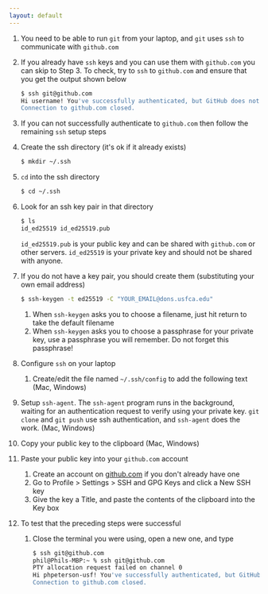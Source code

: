 ```yaml
---
layout: default
---
```


1. You need to be able to run `git` from your laptop, and `git` uses `ssh` to communicate with `github.com`
1. If you already have `ssh` keys and you can use them with `github.com` you can skip to Step 3. To check, try to `ssh` to `github.com` and ensure that you get the output shown below
    ```sh
    $ ssh git@github.com
    Hi username! You've successfully authenticated, but GitHub does not provide shell access.
    Connection to github.com closed.
    ```
1. If you can not successfully authenticate to `github.com` then follow the remaining `ssh` setup steps
1. Create the ssh directory (it's ok if it already exists)
    ```sh
    $ mkdir ~/.ssh
    ```
1. `cd` into the ssh directory
    ```sh
    $ cd ~/.ssh
    ```
1. Look for an ssh key pair in that directory
    ```sh
    $ ls
    id_ed25519 id_ed25519.pub
    ```
    `id_ed25519.pub` is your public key and can be shared with `github.com` or other servers. `id_ed25519` is your private key and should not be shared with anyone.
1. If you do not have a key pair, you should create them (substituting your own email address)
    ```sh
    $ ssh-keygen -t ed25519 -C "YOUR_EMAIL@dons.usfca.edu"
    ```
    1. When `ssh-keygen` asks you to choose a filename, just hit return to take the default filename
    1. When `ssh-keygen` asks you to choose a passphrase for your private key, use a passphrase you will remember. Do not forget this passphrase!
1. Configure `ssh` on your laptop
    1. Create/edit the file named `~/.ssh/config` to add the following text (<a onclick="toggle_display('ssh_config_mac')">Mac</a>, <a onclick="toggle_display('ssh_config_win')">Windows</a>)

    <div id="ssh_config_mac" class="div-toggle" style="display:none" markdown=1>
    For Mac:
    ```
    Host github.com
      AddKeysToAgent yes
      ForwardAgent yes
      IdentityFile ~/.ssh/id_ed25519
      UseKeychain yes
      User YOUR_GITHUB_USERNAME
    ```
    </div>

    <div id="ssh_config_win" class="div-toggle" style="display:none" markdown=1>
    For Windows Git Bash:
    ```
    Host github.com
      AddKeysToAgent yes
      ForwardAgent yes
      IdentityFile ~/.ssh/id_ed25519
      User YOUR_GITHUB_USERNAME
    ```
    </div>
1. Setup `ssh-agent`. The `ssh-agent` program runs in the background, waiting for an authentication request to verify using your private key. `git clone` and `git push` use ssh authentication, and `ssh-agent` does the work. (<a onclick="toggle_display('ssh_agent_mac')">Mac</a>, <a onclick="toggle_display('ssh_agent_win')">Windows</a>)

    <div id="ssh_agent_mac" class="div-toggle" style="display:none" markdown=1>
    For Mac:
    - Nothing to do. macOS runs `ssh-agent` automatically
    </div>

    <div id="ssh_agent_win" class="div-toggle" style="display:none" markdown=1>
    For Windows Git Bash:
    1. Edit `~/.bashrc` to include these lines
        ```sh
        env=~/.ssh/agent.env

        agent_load_env () { test -f "$env" && . "$env" >| /dev/null ; }

        agent_start () {
            (umask 077; ssh-agent >| "$env")
            . "$env" >| /dev/null ; }

        agent_load_env

        # agent_run_state: 0=agent running w/ key; 1=agent w/o key; 2=agent not running
        agent_run_state=$(ssh-add -l >| /dev/null 2>&1; echo $?)

        if [ ! "$SSH_AUTH_SOCK" ] || [ $agent_run_state = 2 ]; then
            agent_start
            ssh-add
        elif [ "$SSH_AUTH_SOCK" ] && [ $agent_run_state = 1 ]; then
            ssh-add
        fi

        unset env
        ```
    1. Save and exit the editor. Then reload your shell environment
    ```sh
    $ source ~/.bashrc
    ```
    </div>
1. Copy your public key to the clipboard (<a onclick="toggle_display('clipboard_mac')">Mac</a>, <a onclick="toggle_display('clipboard_win')">Windows</a>)

    <div id="clipboard_mac" class="div-toggle" style="display:none" markdown=1>
    For Mac:
    ```sh
    $ cat id_ed25519.pub | pbcopy
    ```
    </div>

    <div id="clipboard_win" class="div-toggle" style="display:none" markdown=1>
    For Windows Git Bash:
    - Open Notepad, File > Open, navigate to c:\Users\your_name\.ssh
    - Open your public key (`id_ed25519.pub`)
    - Select All, and Copy it to the clipboard
    </div>
1. Paste your public key into your `github.com` account
    1. Create an account on [github.com](https://github.com) if you don't already have one
    1. Go to Profile > Settings > SSH and GPG Keys and click a New SSH key
    1. Give the key a Title, and paste the contents of the clipboard into the Key box
1. To test that the preceding steps were successful
    1. Close the terminal you were using, open a new one, and type
        ```sh
        $ ssh git@github.com
        phil@Phils-MBP:~ % ssh git@github.com
        PTY allocation request failed on channel 0
        Hi phpeterson-usf! You've successfully authenticated, but GitHub does not provide shell access.
        Connection to github.com closed.
        ```

<script>
    function toggle_display(id_name) {
        var e = document.getElementById(id_name);
        if (e.style.display === "none") {
            e.style.display = "block";
        } else {
            e.style.display = "none";
        }
    }
</script>
